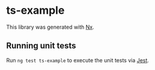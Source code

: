# ts-example

This library was generated with [Nx](https://nx.dev).

## Running unit tests

Run `ng test ts-example` to execute the unit tests via [Jest](https://jestjs.io).
